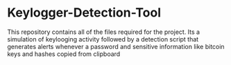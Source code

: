# Keylogger-Detection-Tool
This repository contains all of the files required for the project. Its a simulation of keylooging activity followed  by a detection script that generates alerts whenever a password and sensitive information like bitcoin keys and hashes copied from clipboard 
